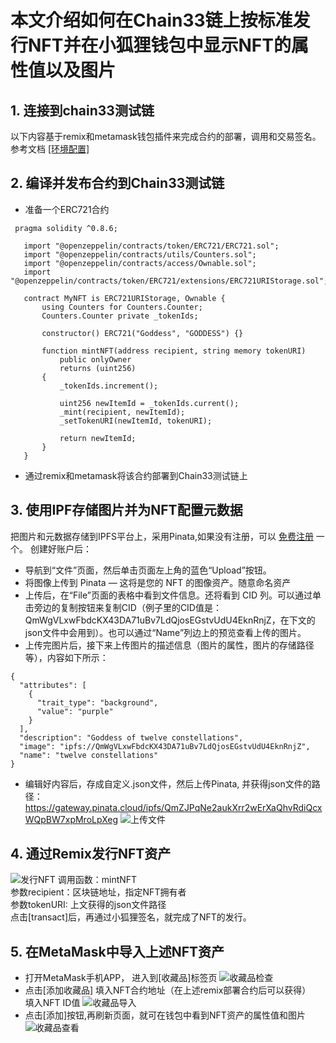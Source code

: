 # 本文介绍如何在Chain33链上按标准发行NFT并在小狐狸钱包中显示NFT的属性值以及图片

## 1. 连接到chain33测试链
以下内容基于remix和metamask钱包插件来完成合约的部署，调用和交易签名。 参考文档 [[环境配置]](../web3-sdk.md)   

## 2. 编译并发布合约到Chain33测试链
 - 准备一个ERC721合约

```
 pragma solidity ^0.8.6;

   import "@openzeppelin/contracts/token/ERC721/ERC721.sol";
   import "@openzeppelin/contracts/utils/Counters.sol";
   import "@openzeppelin/contracts/access/Ownable.sol";
   import "@openzeppelin/contracts/token/ERC721/extensions/ERC721URIStorage.sol";

   contract MyNFT is ERC721URIStorage, Ownable {
       using Counters for Counters.Counter;
       Counters.Counter private _tokenIds;

       constructor() ERC721("Goddess", "GODDESS") {}

       function mintNFT(address recipient, string memory tokenURI)
           public onlyOwner
           returns (uint256)
       {
           _tokenIds.increment();

           uint256 newItemId = _tokenIds.current();
           _mint(recipient, newItemId);
           _setTokenURI(newItemId, tokenURI);

           return newItemId;
       }
   }
```
 - 通过remix和metamask将该合约部署到Chain33测试链上

## 3. 使用IPF存储图片并为NFT配置元数据
把图片和元数据存储到IPFS平台上，采用Pinata,如果没有注册，可以 [免费注册](https://app.pinata.cloud/) 一个。
创建好账户后：
- 导航到“文件”页面，然后单击页面左上角的蓝色“Upload”按钮。
- 将图像上传到 Pinata — 这将是您的 NFT 的图像资产。随意命名资产
- 上传后，在“File”页面的表格中看到文件信息。还将看到 CID 列。可以通过单击旁边的复制按钮来复制CID（例子里的CID值是：QmWgVLxwFbdcKX43DA71uBv7LdQjosEGstvUdU4EknRnjZ，在下文的json文件中会用到）。也可以通过“Name”列边上的预览查看上传的图片。
- 上传完图片后，接下来上传图片的描述信息（图片的属性，图片的存储路径等），内容如下所示：
```
{
  "attributes": [
    {
      "trait_type": "background",
      "value": "purple"
    }
  ],
  "description": "Goddess of twelve constellations",
  "image": "ipfs://QmWgVLxwFbdcKX43DA71uBv7LdQjosEGstvUdU4EknRnjZ",
  "name": "twelve constellations"
}
```
- 编辑好内容后，存成自定义.json文件，然后上传Pinata, 并获得json文件的路径：https://gateway.pinata.cloud/ipfs/QmZJPqNe2aukXrr2wErXaQhvRdiQcxWQpBW7xpMroLpXeg 
![上传文件](/resources/NFT_METAMASK.png) 

## 4. 通过Remix发行NFT资产
![发行NFT](/resources/Create_NFT.png) 
调用函数：mintNFT  
参数recipient：区块链地址，指定NFT拥有者  
参数tokenURI: 上文获得的json文件路径  
点击[transact]后，再通过小狐狸签名，就完成了NFT的发行。

## 5. 在MetaMask中导入上述NFT资产
- 打开MetaMask手机APP， 进入到[收藏品]标签页
![收藏品检查](/resources/MetaMast_NFT_Check.jpg) 
- 点击[添加收藏品]
填入NFT合约地址（在上述remix部署合约后可以获得）  
填入NFT ID值 
![收藏品导入](/resources/MetaMast_NFT_Import.jpg) 
- 点击[添加]按钮,再刷新页面，就可在钱包中看到NFT资产的属性值和图片
![收藏品查看](/resources/MetaMast_NFT_Show.jpg) 